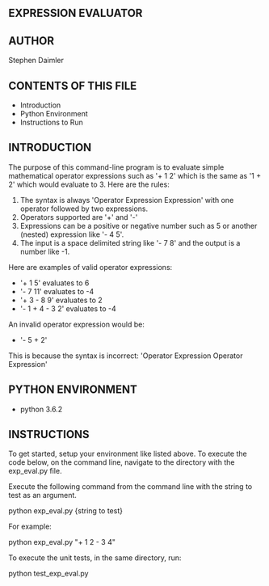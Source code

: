 EXPRESSION EVALUATOR
--------------------

AUTHOR
------

Stephen Daimler


CONTENTS OF THIS FILE
---------------------

* Introduction
* Python Environment
* Instructions to Run


INTRODUCTION
------------

The purpose of this command-line program is to evaluate simple mathematical
operator expressions such as '+ 1 2' which is the same as '1 + 2' which would
evaluate to 3. Here are the rules:

1. The syntax is always 'Operator Expression Expression' with one operator followed by two expressions.  
2. Operators supported are '+' and '-'
3. Expressions can be a positive or negative number such as 5 or another
(nested) expression like '- 4 5'.
4. The input is a space delimited string like '- 7 8' and the output is a
number like -1.

Here are examples of valid operator expressions:
+ '+ 1 5' evaluates to 6
+ '- 7 11' evaluates to -4
+ '+ 3 - 8 9' evaluates to 2
+ '- 1 + 4 - 3 2' evaluates to -4

An invalid operator expression would be:
+ '- 5 + 2'

This is because the syntax is incorrect: 'Operator Expression Operator Expression'


PYTHON ENVIRONMENT
------------------

* python 3.6.2


INSTRUCTIONS
------------

To get started, setup your environment like listed above. To execute the code
below, on the command line, navigate to the directory with the exp_eval.py file.

Execute the following command from the command line with the string to test as
an argument.

python exp_eval.py {string to test}

For example:

python exp_eval.py "+ 1 2 - 3 4"

To execute the unit tests, in the same directory, run:

python test_exp_eval.py
